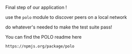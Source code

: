 Final step of our application !

use the `polo` module to discover peers on a local network

do whatever's needed to make the test suite pass!

You can find the POLO readme here

    https://npmjs.org/package/polo
